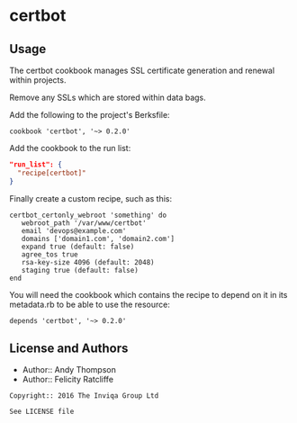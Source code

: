 # certbot

Usage
-----

The certbot cookbook manages SSL certificate generation and renewal within projects.

Remove any SSLs which are stored within data bags.

Add the following to the project's Berksfile:

```text
cookbook 'certbot', '~> 0.2.0'
```

Add the cookbook to the run list:

```json
"run_list": {
  "recipe[certbot]"
}
```

Finally create a custom recipe, such as this:

```text
certbot_certonly_webroot 'something' do
   webroot_path '/var/www/certbot'
   email 'devops@example.com'
   domains ['domain1.com', 'domain2.com']
   expand true (default: false)
   agree_tos true
   rsa-key-size 4096 (default: 2048)
   staging true (default: false)
end
```

You will need the cookbook which contains the recipe to depend on it in its metadata.rb to be able to use the resource:

```text
depends 'certbot', '~> 0.2.0'
```

License and Authors
-------------------
- Author:: Andy Thompson
- Author:: Felicity Ratcliffe

```text
Copyright:: 2016 The Inviqa Group Ltd

See LICENSE file
```
